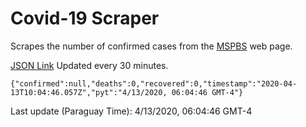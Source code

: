 # Covid-19 Scraper

Scrapes the number of confirmed cases from the [MSPBS](https://www.mspbs.gov.py/covid-19.php) web page.

[JSON Link](https://jmayalag.github.io/covid19-scrape/cases.json)
Updated every 30 minutes.
```
{"confirmed":null,"deaths":0,"recovered":0,"timestamp":"2020-04-13T10:04:46.057Z","pyt":"4/13/2020, 06:04:46 GMT-4"}
```
Last update (Paraguay Time): 4/13/2020, 06:04:46 GMT-4